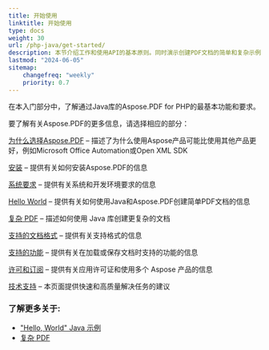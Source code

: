 ```yaml
---
title: 开始使用
linktitle: 开始使用
type: docs
weight: 30
url: /php-java/get-started/
description: 本节介绍工作和使用API的基本原则。同时演示创建PDF文档的简单和复杂示例
lastmod: "2024-06-05"   
sitemap: 
    changefreq: "weekly"
    priority: 0.7
---
```


在本入门部分中，了解通过Java库的Aspose.PDF for PHP的最基本功能和要求。

要了解有关Aspose.PDF的更多信息，请选择相应的部分：

[为什么选择Aspose.PDF](/pdf/php-java/why-aspose-pdf/) – 描述了为什么使用Aspose产品可能比使用其他产品更好，例如Microsoft Office Automation或Open XML SDK

[安装](/pdf/php-java/installation/) – 提供有关如何安装Aspose.PDF的信息

[系统要求](/pdf/php-java/system-requirements/) – 提供有关系统和开发环境要求的信息

[Hello World](/pdf/php-java/hello-world-example/) – 提供有关如何使用Java和Aspose.PDF创建简单PDF文档的信息

[复杂 PDF](/pdf/php-java/complex-pdf-example/) – 描述如何使用 Java 库创建更复杂的文档

[支持的文档格式](/pdf/php-java/supported-file-formats/) – 提供有关支持格式的信息

[支持的功能](/pdf/php-java/key-features/) – 提供有关在加载或保存文档时支持的功能的信息

[许可和订阅](/pdf/php-java/licensing/) – 提供有关应用许可证和使用多个 Aspose 产品的信息

[技术支持](/pdf/php-java/technical-support/) – 本页面提供快速和高质量解决任务的建议

### 了解更多关于:

- ["Hello, World" Java 示例](/pdf/php-java/hello-world-example/)
- [复杂 PDF](/pdf/php-java/complex-pdf-example/)